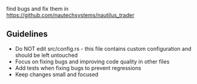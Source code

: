 find bugs and fix them in <https://github.com/nautechsystems/nautilus_trader>

## Guidelines

- Do NOT edit src/config.rs - this file contains custom configuration and should be left untouched
- Focus on fixing bugs and improving code quality in other files
- Add tests when fixing bugs to prevent regressions
- Keep changes small and focused
